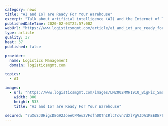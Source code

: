 ```yaml
---
category: news
title: "AI and IoT are Ready For Your Warehouse"
excerpt: "Talk about artificial intelligence (AI) and the Internet of Things (IoT) in the warehouse, and the room can get quiet very quickly. Are we at that point already? Are these next-generation technologies for real in the warehouse or just a talking point from some “visionary?” Quite simply, yes, we are at the point where AI and IoT are real for ..."
publishedDateTime: 2020-02-03T22:57:00Z
webUrl: "https://www.logisticsmgmt.com/article/ai_and_iot_are_ready_for_your_warehouse"
type: article
quality: 37
heat: 37
published: false

provider:
  name: Logistics Management
  domain: logisticsmgmt.com

topics:
  - AI

images:
  - url: "https://www.logisticsmgmt.com/images/LM2002MMH1910_BigPic_SmartphoneLogOn2__Main200.jpg"
    width: 800
    height: 533
    title: "AI and IoT are Ready For Your Warehouse"

secured: "7uXuSJUHigcDEG92JoeeCPMeu2VFsfh0OTnIRlcTcvn7dXlPgVJDA1KEEDEF60tLlrcrJywDye1aFWXAGcjm6vhrscmg9vsgfuXzBeSIKZyC8olLiB3D3p4dORWziQrqCXfHpJWPhJbCF0EwypmCAZLLivd/FAKA9X1GiHCPLPmCqzvwLjCGgym6kjGgIuQwoDR1juZ+QFJOCY91bG1YVqvI42y89D2Bc7CqXMRXCgqIWBV35qc5pNAK4vFHBR7JHr9rADrnaTfHEjNn9FFwa+1bYG2XLjyCqMwO3S8v/AVStPckO/nWkguP6JcDUMgR;5RljdFdL4GUo87vsnoEzUw=="
---
```


